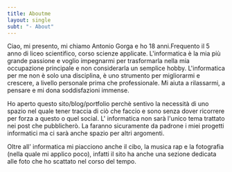 ```yaml
---
title: Aboutme
layout: single
subt: "- About"
---
```

Ciao, mi presento, mi chiamo Antonio Gorga e ho 18 anni.Frequento il 5 anno di liceo scientifico, corso scienze applicate. L'informatica è la mia più grande passione e voglio impegnarmi per trasformarla nella mia occupazione principale e non considerarla un semplice hobby. L'informatica per me non è solo una disciplina, è uno strumento per migliorarmi e crescere, a livello personale prima che professionale. Mi aiuta a rilassarmi, a pensare e mi dona soddisfazioni immense.

Ho aperto questo sito/blog/portfolio perchè sentivo la necessità di uno spazio nel quale tener traccia di ciò che faccio e sono senza dover ricorrere per forza a questo o quel social. L' informatica non sarà l'unico tema trattato nei post che pubblicherò. La faranno sicuramente da padrone i miei progetti informatici ma ci sarà anche spazio per altri argomenti.

Oltre all' informatica mi piacciono anche il cibo, la musica rap e la fotografia (nella quale mi applico poco), infatti il sito ha anche una sezione dedicata alle foto che ho scattato nel corso del tempo.